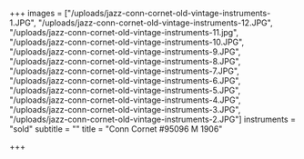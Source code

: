 +++
images = ["/uploads/jazz-conn-cornet-old-vintage-instruments-1.JPG", "/uploads/jazz-conn-cornet-old-vintage-instruments-12.JPG", "/uploads/jazz-conn-cornet-old-vintage-instruments-11.jpg", "/uploads/jazz-conn-cornet-old-vintage-instruments-10.JPG", "/uploads/jazz-conn-cornet-old-vintage-instruments-9.JPG", "/uploads/jazz-conn-cornet-old-vintage-instruments-8.JPG", "/uploads/jazz-conn-cornet-old-vintage-instruments-7.JPG", "/uploads/jazz-conn-cornet-old-vintage-instruments-6.JPG", "/uploads/jazz-conn-cornet-old-vintage-instruments-5.JPG", "/uploads/jazz-conn-cornet-old-vintage-instruments-4.JPG", "/uploads/jazz-conn-cornet-old-vintage-instruments-3.JPG", "/uploads/jazz-conn-cornet-old-vintage-instruments-2.JPG"]
instruments = "sold"
subtitle = ""
title = "Conn Cornet #95096 M 1906"

+++
